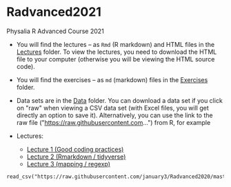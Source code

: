 # Radvanced2021

Physalia R Advanced Course 2021

* You will find the lectures – as `Rmd` (R markdown) and HTML files in the
[Lectures](Lectures/) folder. To view the lectures, you need to download
the HTML file to your computer (otherwise you will be viewing the HTML
source code).

* You will find the exercises – as `md` (markdown) files in the
[Exercises](Exercises/) folder.

* Data sets are in the [Data](Data/) folder. You can download a data set if
  you click on "raw" when viewing a CSV data set (with Excel files, you
  will get directly an option to save it). Alternatively, you can use the
  link to the raw file ("https://raw.githubusercontent.com...") from R, for
  example

* Lectures:

    * [Lecture 1 (Good coding practices)](https://january3.github.io/Radvanced2021/Lectures/lecture_1_good_practice.html)
    * [Lecture 2 (Rmarkdown / tidyverse)](https://january3.github.io/Radvanced2021/Lectures/lecture_2_tidyverse.html)
    * [Lecture 3 (mapping / regexp)](https://january3.github.io/Radvanced2021/Lectures/lecture_3_mapping_regexp.html)

```
read_csv("https://raw.githubusercontent.com/january3/Radvanced2020/master/Data/iris.csv")
```

